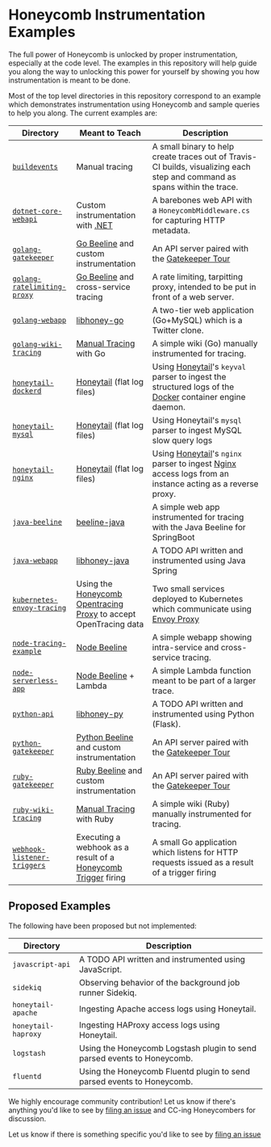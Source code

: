 # Honeycomb Instrumentation Examples

The full power of Honeycomb is unlocked by proper instrumentation, especially at
the code level. The examples in this repository will help guide you
along the way to unlocking this power for yourself by showing you how
instrumentation is meant to be done.

Most of the top level directories in this repository correspond to an example
which demonstrates instrumentation using Honeycomb and sample queries to help
you along. The current examples are:

| Directory | Meant to Teach | Description |
| --- | --- | --- |
| [`buildevents`](https://github.com/honeycombio/buildevents) | Manual tracing | A small binary to help create traces out of Travis-CI builds, visualizing each step and command as spans within the trace. |
| [`dotnet-core-webapi`](dotnet-core-webapi) | Custom instrumentation with [.NET](https://docs.honeycomb.io/instrumenting-your-application/dotnet/) | A barebones web API with a `HoneycombMiddleware.cs` for capturing HTTP metadata. |
| [`golang-gatekeeper`](golang-gatekeeper) | [Go Beeline](https://docs.honeycomb.io/getting-data-in/beelines/go-beeline/) and custom instrumentation | An API server paired with the [Gatekeeper Tour](https://docs.honeycomb.io/gatekeeper-tour/) |
| [`golang-ratelimiting-proxy`](golang-ratelimiting-proxy) | [Go Beeline](https://docs.honeycomb.io/getting-data-in/beelines/go-beeline/) and cross-service tracing | A rate limiting, tarpitting proxy, intended to be put in front of a web server. |
| [`golang-webapp`](golang-webapp) | [libhoney-go](https://docs.honeycomb.io/sdk/go/) | A two-tier web application (Go+MySQL) which is a Twitter clone. |
| [`golang-wiki-tracing`](golang-wiki-tracing) | [Manual Tracing](https://docs.honeycomb.io/working-with-data/tracing/send-trace-data/#manual-tracing) with Go | A simple wiki (Go) manually instrumented for tracing. |
| [`honeytail-dockerd`](honeytail-dockerd) | [Honeytail](https://docs.honeycomb.io/getting-data-in/honeytail/) (flat log files) | Using [Honeytail]()'s `keyval` parser to ingest the structured logs of the [Docker]() container engine daemon. |
| [`honeytail-mysql`](honeytail-mysql) | [Honeytail](https://docs.honeycomb.io/getting-data-in/honeytail/) (flat log files) | Using Honeytail's `mysql` parser to ingest MySQL slow query logs |
| [`honeytail-nginx`](honeytail-nginx) | [Honeytail](https://docs.honeycomb.io/getting-data-in/honeytail/) (flat log files) | Using [Honeytail]()'s `nginx` parser to ingest [Nginx]() access logs from an instance acting as a reverse proxy. |
| [`java-beeline`](java-beeline) | [beeline-java](https://docs.honeycomb.io/getting-data-in/java/beeline/)| A simple web app instrumented for tracing with the Java Beeline for SpringBoot |
| [`java-webapp`](java-webapp) | [libhoney-java](https://docs.honeycomb.io/sdk/java/) | A TODO API written and instrumented using Java Spring |
| [`kubernetes-envoy-tracing`](kubernetes-envoy-tracing) | Using the [Honeycomb Opentracing Proxy](https://github.com/honeycombio/honeycomb-opentracing-proxy) to accept OpenTracing data | Two small services deployed to Kubernetes which communicate using [Envoy Proxy](https://www.envoyproxy.io/) |
| [`node-tracing-example`](node-tracing-example) | [Node Beeline](https://docs.honeycomb.io/getting-data-in/javascript/beeline-nodejs/) | A simple webapp showing intra-service and cross-service tracing. |
| [`node-serverless-app`](node-serverless-app) | [Node Beeline](https://docs.honeycomb.io/getting-data-in/javascript/beeline-nodejs/) + Lambda | A simple Lambda function meant to be part of a larger trace. |
| [`python-api`](python-api) | [libhoney-py](https://docs.honeycomb.io/sdk/python/) | A TODO API written and instrumented using Python (Flask). |
| [`python-gatekeeper`](python-gatekeeper) | [Python Beeline](https://docs.honeycomb.io/getting-data-in/beelines/python-beeline/) and custom instrumentation | An API server paired with the [Gatekeeper Tour](https://docs.honeycomb.io/gatekeeper-tour/) |
| [`ruby-gatekeeper`](ruby-gatekeeper) | [Ruby Beeline](https://docs.honeycomb.io/getting-data-in/beelines/ruby-beeline/) and custom instrumentation | An API server paired with the [Gatekeeper Tour](https://docs.honeycomb.io/gatekeeper-tour/) |
| [`ruby-wiki-tracing`](ruby-wiki-tracing) | [Manual Tracing](https://docs.honeycomb.io/working-with-data/tracing/send-trace-data/#manual-tracing) with Ruby | A simple wiki (Ruby) manually instrumented for tracing. |
| [`webhook-listener-triggers`](webhook-listener-triggers) | Executing a webhook as a result of a [Honeycomb Trigger](https://docs.honeycomb.io/working-with-data/triggers/) firing | A small Go application which listens for HTTP requests issued as a result of a trigger firing |


## Proposed Examples

The following have been proposed but not implemented:

| Directory           | Description                                                             |
| ------------------- | ----------------------------------------------------------------------- |
| `javascript-api`    | A TODO API written and instrumented using JavaScript.                   |
| `sidekiq`           | Observing behavior of the background job runner Sidekiq.                |
| `honeytail-apache`  | Ingesting Apache access logs using Honeytail.                           |
| `honeytail-haproxy` | Ingesting HAProxy access logs using Honeytail.                          |
| `logstash`          | Using the Honeycomb Logstash plugin to send parsed events to Honeycomb. |
| `fluentd`           | Using the Honeycomb Fluentd plugin to send parsed events to Honeycomb.  |

We highly encourage community contribution! Let us know if there's anything you'd like to see
by [filing an issue](https://github.com/honeycombio/examples/issues/new) and CC-ing Honeycombers
for discussion.

Let us know if there is something specific you'd like to see by [filing an
issue](https://github.com/honeycombio/examples/issues/new)

